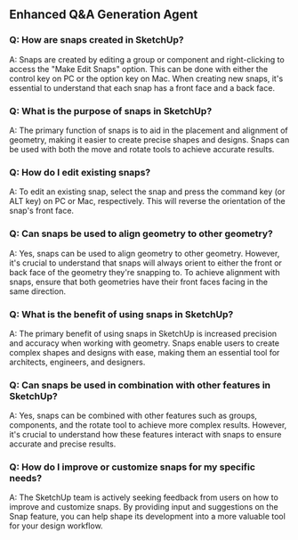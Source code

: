 ## Enhanced Q&A Generation Agent

### Q: How are snaps created in SketchUp?

A: Snaps are created by editing a group or component and right-clicking to access the "Make Edit Snaps" option. This can be done with either the control key on PC or the option key on Mac. When creating new snaps, it's essential to understand that each snap has a front face and a back face.

### Q: What is the purpose of snaps in SketchUp?

A: The primary function of snaps is to aid in the placement and alignment of geometry, making it easier to create precise shapes and designs. Snaps can be used with both the move and rotate tools to achieve accurate results.

### Q: How do I edit existing snaps?

A: To edit an existing snap, select the snap and press the command key (or ALT key) on PC or Mac, respectively. This will reverse the orientation of the snap's front face.

### Q: Can snaps be used to align geometry to other geometry?

A: Yes, snaps can be used to align geometry to other geometry. However, it's crucial to understand that snaps will always orient to either the front or back face of the geometry they're snapping to. To achieve alignment with snaps, ensure that both geometries have their front faces facing in the same direction.

### Q: What is the benefit of using snaps in SketchUp?

A: The primary benefit of using snaps in SketchUp is increased precision and accuracy when working with geometry. Snaps enable users to create complex shapes and designs with ease, making them an essential tool for architects, engineers, and designers.

### Q: Can snaps be used in combination with other features in SketchUp?

A: Yes, snaps can be combined with other features such as groups, components, and the rotate tool to achieve more complex results. However, it's crucial to understand how these features interact with snaps to ensure accurate and precise results.

### Q: How do I improve or customize snaps for my specific needs?

A: The SketchUp team is actively seeking feedback from users on how to improve and customize snaps. By providing input and suggestions on the Snap feature, you can help shape its development into a more valuable tool for your design workflow.